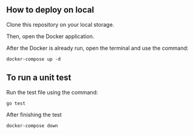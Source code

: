 ## How to deploy on local

Clone this repository on your local storage.

Then, open the Docker application.

After the Docker is already run, open the terminal and use the command:

```shell
docker-compose up -d
```

## To run a unit test

Run the test file using the command:

```shell
go test
```

After finishing the test

```shell
docker-compose down
```
